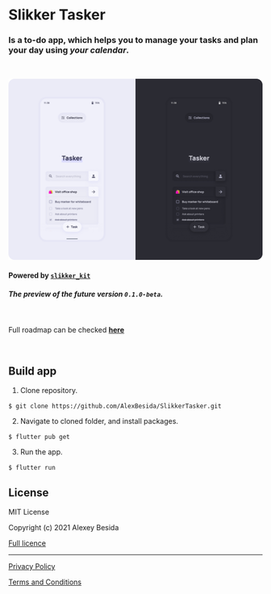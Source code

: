 # **Slikker Tasker**
### Is a to-do app, which helps you to manage your tasks and plan your day using *your calendar*.

<br>

![UI Preview](./res/Preview1.png)
#### Powered by [`slikker_kit`](https://github.com/AlexBesida/slikker_kit)
##### The preview of the future version `0.1.0-beta`.

<br>

Full roadmap can be checked [**here**](https://github.com/AlexBesida/SlikkerTasker/projects/2)

<br>

## Build app

1. Clone repository.
```shell
$ git clone https://github.com/AlexBesida/SlikkerTasker.git
```
2. Navigate to cloned folder, and install packages.
```shell
$ flutter pub get
```
3. Run the app.
```shell
$ flutter run
```

## License
MIT License

Copyright (c) 2021 Alexey Besida

[Full licence](LICENSE.md)

___

[Privacy Policy](PRIVACY.md)

[Terms and Conditions](TERMS.md)